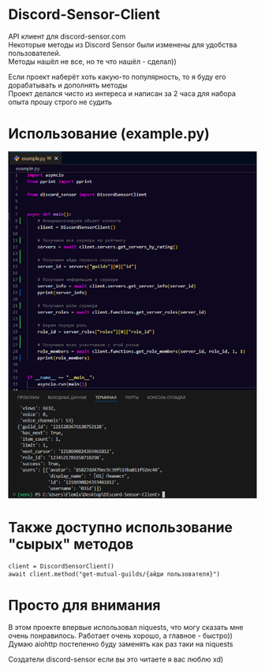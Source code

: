 # Discord-Sensor-Client
API клиент для discord-sensor.com  
Некоторые методы из Discord Sensor были изменены для удобства пользователей.  
Методы нашёл не все, но те что нашёл - сделал))  

Если проект наберёт хоть какую-то популярность, то я буду его дорабатывать и дополнять методы  
Проект делался чисто из интереса и написан за 2 часа для набора опыта прошу строго не судить

# Использование (example.py)
![new_example](images/new_example.png)

# Также доступно использование "сырых" методов
```
client = DiscordSensorClient()
await client.method("get-mutual-guilds/{айди пользователя}")
```


# Просто для внимания
В этом проекте впервые использовал niquests, что могу сказать мне очень понравилось. Работает очень хорошо, а главное - быстро))  
Думаю aiohttp постепенно буду заменять как раз таки на niquests  

Создатели discord-sensor если вы это читаете я вас люблю xd)
